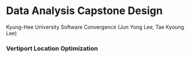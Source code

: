 # Data Analysis Capstone Design
Kyung-Hee University Software Convergence (Jun Yong Lee, Tae Kyoung Lee)

### Vertiport Location Optimization
